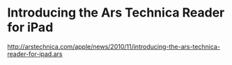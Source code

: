 <!--
id: 1488566287
link: http://kevinisom.info/post/1488566287/introducing-the-ars-technica-reader-for-ipad
slug: introducing-the-ars-technica-reader-for-ipad
date: Sat Nov 06 2010 05:16:43 GMT+1300 (NZDT)
raw: {"blog_name":"kevinisom","id":1488566287,"post_url":"http://kevinisom.info/post/1488566287/introducing-the-ars-technica-reader-for-ipad","slug":"introducing-the-ars-technica-reader-for-ipad","type":"link","date":"2010-11-05 16:16:43 GMT","timestamp":1288973803,"state":"published","format":"html","reblog_key":"cWSmNe1L","tags":[],"short_url":"http://tmblr.co/Zw68Yy1OkRWF","highlighted":[],"feed_item":"http://arstechnica.com/apple/news/2010/11/introducing-the-ars-technica-reader-for-ipad.ars","from_feed_id":"650234","note_count":0,"title":"Introducing the Ars Technica Reader for iPad","url":"http://arstechnica.com/apple/news/2010/11/introducing-the-ars-technica-reader-for-ipad.ars","description":""}
publish: 2010-11-06
tags: 
title: Introducing the Ars Technica Reader for iPad
-->


Introducing the Ars Technica Reader for iPad
============================================

<http://arstechnica.com/apple/news/2010/11/introducing-the-ars-technica-reader-for-ipad.ars>

